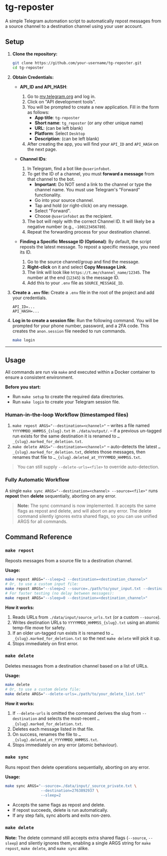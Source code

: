 # tg-reposter

A simple Telegram automation script to automatically repost messages from a source channel to a destination channel using your user account.

## Setup

1.  **Clone the repository:**
    ```bash
    git clone https://github.com/your-username/tg-reposter.git
    cd tg-reposter
    ```

2.  **Obtain Credentials:**
    *   **API_ID and API_HASH**:
        1.  Go to [my.telegram.org](https://my.telegram.org) and log in.
        2.  Click on "API development tools".
        3.  You will be prompted to create a new application. Fill in the form as follows:
            - **App title**: `tg-reposter`
            - **Short name**: `tg_reposter` (or any other unique name)
            - **URL**: (can be left blank)
            - **Platform**: Select `Desktop`
            - **Description**: (can be left blank)
        4.  After creating the app, you will find your `API_ID` and `API_HASH` on the next page.
    *   **Channel IDs**:
        1.  In Telegram, find a bot like `@userinfobot`.
        2.  To get the ID of a channel, you must **forward a message** from that channel to the bot.
            - **Important**: Do NOT send a link to the channel or type the channel name. You must use Telegram's "Forward" functionality.
            - Go into your source channel.
            - Tap and hold (or right-click) on any message.
            - Select "Forward".
            - Choose `@userinfobot` as the recipient.
        3.  The bot will reply with the correct Channel ID. It will likely be a negative number (e.g., `-100123456789`).
        4.  Repeat the forwarding process for your destination channel.

    *   **Finding a Specific Message ID (Optional)**:
        By default, the script reposts the latest message. To repost a specific message, you need its ID.
        1.  Go to the source channel/group and find the message.
        2.  **Right-click** on it and select **Copy Message Link**.
        3.  The link will look like `https://t.me/channel_name/12345`. The number at the end (`12345`) is the message ID.
        4.  Add this to your `.env` file as `SOURCE_MESSAGE_ID`.

3.  **Create a `.env` file:**
    Create a `.env` file in the root of the project and add your credentials.
    ```
    API_ID=...
    API_HASH=...
    ```

4.  **Log in to create a session file:**
    Run the following command. You will be prompted for your phone number, password, and a 2FA code. This creates the `anon.session` file needed to run commands.
    ```bash
    make login
    ```

---

## Usage

All commands are run via `make` and executed within a Docker container to ensure a consistent environment.

**Before you start:**
- Run `make setup` to create the required data directories.
- Run `make login` to create your Telegram session file.

### Human-in-the-loop Workflow (timestamped files)

1. `make repost ARGS="--destination=<channel>"`
   – writes a file named `YYYYMMDD_HHMMSS_{slug}.txt` in `./data/output/`.
   – if a previous un-tagged run exists for the same destination it is renamed to
     `…_{slug}.marked_for_deletion.txt`.
2. `make delete ARGS="--destination=<channel>"`
   – auto-detects the latest `…_{slug}.marked_for_deletion.txt`, deletes those
     messages, then renames that file to
     `…_{slug}.deleted_at_YYYYMMDD_HHMMSS.txt`.

> You can still supply `--delete-urls=<file>` to override auto-detection.

### Fully Automatic Workflow

A single `make sync ARGS="--destination=<channel> --source=<file>"` runs **repost** then **delete** sequentially, aborting on any error.

> **Note:** The sync command is now implemented. It accepts the same flags as repost and delete, and will abort on any error. The delete command silently ignores extra shared flags, so you can use unified ARGS for all commands.

## Command Reference

### `make repost`

Reposts messages from a source file to a destination channel.

**Usage:**
```bash
make repost ARGS="--sleep=2 --destination=<destination_channel>"
# Or, to use a custom input file:
make repost ARGS="--sleep=2 --source=./path/to/your_input.txt --destination=<destination_channel>"
# For faster testing (no delay between messages):
make repost ARGS="--sleep=0 --destination=<destination_channel>"
```

**How it works:**
1. Reads URLs from `./data/input/source_urls.txt` (or a custom `--source`).
2. Writes destination URLs to `YYYYMMDD_HHMMSS_{slug}.txt` using an atomic
   temp-file move for safety.
3. If an older un-tagged run exists it is renamed to
   `…_{slug}.marked_for_deletion.txt` so the next `make delete` will pick it up.
4. Stops immediately on first error.

### `make delete`

Deletes messages from a destination channel based on a list of URLs.

**Usage:**
```bash
make delete
# Or, to use a custom delete file:
make delete ARGS="--delete-urls=./path/to/your_delete_list.txt"
```

**How it works:**
1. If `--delete-urls` is omitted the command derives the slug from
   `--destination` and selects the most-recent
   `…_{slug}.marked_for_deletion.txt`.
2. Deletes each message listed in that file.
3. On success, renames the file to `…_{slug}.deleted_at_YYYYMMDD_HHMMSS.txt`.
4. Stops immediately on any error (atomic behaviour).

### `make sync`

Runs repost then delete operations sequentially, aborting on any error.

**Usage:**
```bash
make sync ARGS="--source=./data/input/_source_private.txt \
                --destination=2763892937 \
                --sleep=2
```

- Accepts the same flags as repost and delete.
- If repost succeeds, delete is run automatically.
- If any step fails, sync aborts and exits non-zero.

### `make delete`

**Note:** The delete command still accepts extra shared flags (`--source`, `--sleep`) and silently ignores them, enabling a single ARGS string for `make repost`, `make delete`, and `make sync` alike.
